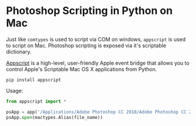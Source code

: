 
# Photoshop Scripting in Python on Mac
Just like `comtypes` is used to script via COM on windows, `appscript` is used to script on Mac. Photoshop scripting is exposed via it's scriptable dictionary. 

[Appscript](https://github.com/lohriialo/appscript) is a high-level, user-friendly Apple event bridge that allows you to control Apple's Scriptable Mac OS X applications from Python.

`pip install appscript`

Usage:

```python
from appscript import *

psApp = app('/Applications/Adobe Photoshop CC 2018/Adobe Photoshop CC 2018.app')
psApp.open(mactypes.Alias(file_name))
```
